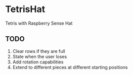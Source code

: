 # TetrisHat
Tetris with Raspberry Sense Hat

## TODO

1. Clear rows if they are full
2. State when the user loses
3. Add rotation capabilities
4. Extend to different pieces at different starting positions

